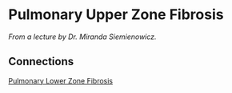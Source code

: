 # Pulmonary Upper Zone Fibrosis

*From a lecture by Dr. Miranda Siemienowicz.*




## Connections

[Pulmonary Lower Zone Fibrosis](../zettel/000A--pulmonary-lower-zone-fibrosis.)

